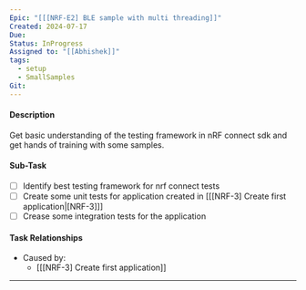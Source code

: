 ```yaml
---
Epic: "[[[NRF-E2] BLE sample with multi threading]]"
Created: 2024-07-17
Due: 
Status: InProgress
Assigned to: "[[Abhishek]]"
tags:
  - setup
  - SmallSamples
Git:
---
```

#### Description
Get basic understanding of the testing framework in nRF connect sdk and get hands of training with some samples.
#### Sub-Task
- [ ] Identify best testing framework for nrf connect tests
- [ ] Create some unit tests for application created in [[[NRF-3] Create first application|[NRF-3]\]]
- [ ] Crease some integration tests for the application

#### Task Relationships
- Caused by:
	- [[[NRF-3] Create first application]]

---
